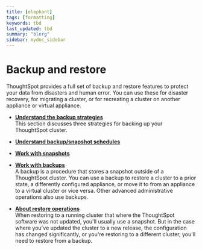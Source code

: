 ```yaml
---
title: [elephant]
tags: [formatting]
keywords: tbd
last_updated: tbd
summary: "blerg"
sidebar: mydoc_sidebar
---
```

# Backup and restore

ThoughtSpot provides a full set of backup and restore features to protect your data from disasters and human error. You can use these for disaster recovery, for migrating a cluster, or for recreating a cluster on another appliance or virtual appliance.

-   **[Understand the backup strategies](../../admin/backup_restore/choose_strategy.html)**  
This section discusses three strategies for backing up your ThoughtSpot cluster.
-   **[Understand backup/snapshot schedules](../../admin/backup_restore/how_to_create_a_schedule.html)**  

-   **[Work with snapshots](../../admin/backup_restore/overview_snapshot.html)**  

-   **[Work with backups](../../admin/backup_restore/backups_and_snapshots.html)**  
A backup is a procedure that stores a snapshot outside of a ThoughtSpot cluster. You can use a backup to restore a cluster to a prior state, a differently configured appliance, or move it to from an appliance to a virtual cluster or vice versa. Other advanced administrative operations also use backups.
-   **[About restore operations](../../admin/backup_restore/restore.html)**  
When restoring to a running cluster that where the ThoughtSpot software was not updated, you'll usually use a snapshot. But in the case where you've updated the cluster to a new release, the configuration has changed significantly, or you're restoring to a different cluster, you'll need to restore from a backup.

